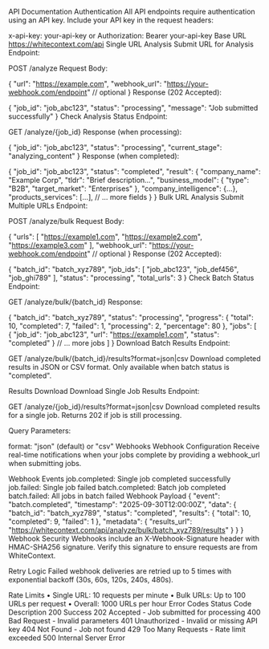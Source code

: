 API Documentation
Authentication
All API endpoints require authentication using an API key. Include your API key in the request headers:

x-api-key: your-api-key
or
Authorization: Bearer your-api-key
Base URL
https://whitecontext.com/api
Single URL Analysis
Submit URL for Analysis
Endpoint:

POST /analyze
Request Body:

{
  "url": "https://example.com",
  "webhook_url": "https://your-webhook.com/endpoint" // optional
}
Response (202 Accepted):

{
  "job_id": "job_abc123",
  "status": "processing",
  "message": "Job submitted successfully"
}
Check Analysis Status
Endpoint:

GET /analyze/{job_id}
Response (when processing):

{
  "job_id": "job_abc123",
  "status": "processing",
  "current_stage": "analyzing_content"
}
Response (when completed):

{
  "job_id": "job_abc123",
  "status": "completed",
  "result": {
    "company_name": "Example Corp",
    "tldr": "Brief description...",
    "business_model": {
      "type": "B2B",
      "target_market": "Enterprises"
    },
    "company_intelligence": {...},
    "products_services": [...],
    // ... more fields
  }
}
Bulk URL Analysis
Submit Multiple URLs
Endpoint:

POST /analyze/bulk
Request Body:

{
  "urls": [
    "https://example1.com",
    "https://example2.com",
    "https://example3.com"
  ],
  "webhook_url": "https://your-webhook.com/endpoint" // optional
}
Response (202 Accepted):

{
  "batch_id": "batch_xyz789",
  "job_ids": [
    "job_abc123",
    "job_def456",
    "job_ghi789"
  ],
  "status": "processing",
  "total_urls": 3
}
Check Batch Status
Endpoint:

GET /analyze/bulk/{batch_id}
Response:

{
  "batch_id": "batch_xyz789",
  "status": "processing",
  "progress": {
    "total": 10,
    "completed": 7,
    "failed": 1,
    "processing": 2,
    "percentage": 80
  },
  "jobs": [
    {
      "job_id": "job_abc123",
      "url": "https://example1.com",
      "status": "completed"
    }
    // ... more jobs
  ]
}
Download Batch Results
Endpoint:

GET /analyze/bulk/{batch_id}/results?format=json|csv
Download completed results in JSON or CSV format. Only available when batch status is "completed".

Results Download
Download Single Job Results
Endpoint:

GET /analyze/{job_id}/results?format=json|csv
Download completed results for a single job. Returns 202 if job is still processing.

Query Parameters:

format: "json" (default) or "csv"
Webhooks
Webhook Configuration
Receive real-time notifications when your jobs complete by providing a webhook_url when submitting jobs.

Webhook Events
job.completed: Single job completed successfully
job.failed: Single job failed
batch.completed: Batch job completed
batch.failed: All jobs in batch failed
Webhook Payload
{
  "event": "batch.completed",
  "timestamp": "2025-09-30T12:00:00Z",
  "data": {
    "batch_id": "batch_xyz789",
    "status": "completed",
    "results": {
      "total": 10,
      "completed": 9,
      "failed": 1
    },
    "metadata": {
      "results_url": "https://whitecontext.com/api/analyze/bulk/batch_xyz789/results"
    }
  }
}
Webhook Security
Webhooks include an X-Webhook-Signature header with HMAC-SHA256 signature. Verify this signature to ensure requests are from WhiteContext.

Retry Logic
Failed webhook deliveries are retried up to 5 times with exponential backoff (30s, 60s, 120s, 240s, 480s).

Rate Limits
•
Single URL: 10 requests per minute
•
Bulk URLs: Up to 100 URLs per request
•
Overall: 1000 URLs per hour
Error Codes
Status Code	Description
200	Success
202	Accepted - Job submitted for processing
400	Bad Request - Invalid parameters
401	Unauthorized - Invalid or missing API key
404	Not Found - Job not found
429	Too Many Requests - Rate limit exceeded
500	Internal Server Error
